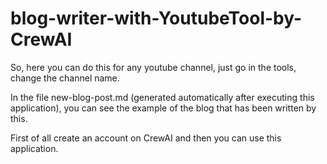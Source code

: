 # blog-writer-with-YoutubeTool-by-CrewAI

So, here you can do this for any youtube channel, just go in the tools, change the channel name. 

In the file new-blog-post.md (generated automatically after executing this application), you can see the example of the blog that has been written by this.

First of all create an account on CrewAI and then you can use this application.
